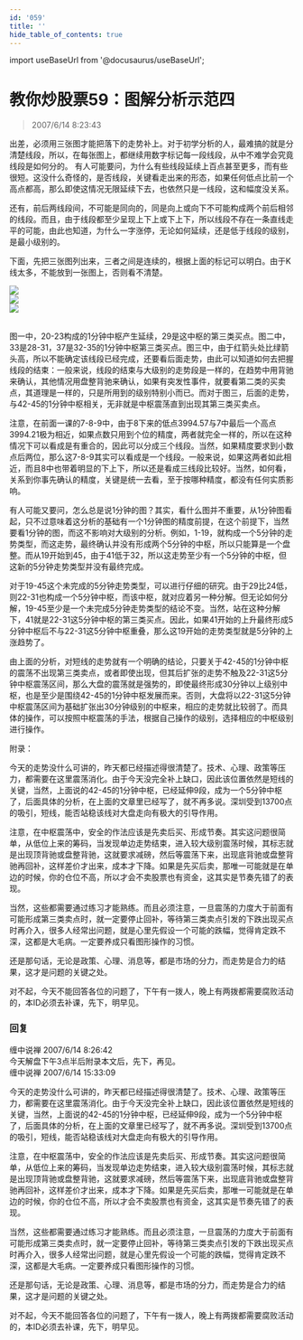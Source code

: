 ```yaml
---
id: '059'
title: ''
hide_table_of_contents: true
---
```


import useBaseUrl from '@docusaurus/useBaseUrl';

# 教你炒股票59：图解分析示范四

> 2007/6/14 8:23:43

出差，必须用三张图才能把落下的走势补上。对于初学分析的人，最难搞的就是分清楚线段，所以，在每张图上，都继续用数字标记每一段线段，从中不难学会究竟线段是如何分的。
有人可能要问，为什么有些线段延续上百点甚至更多，而有些很短。这没什么奇怪的，是否线段，关键看走出来的形态，如果任何低点比前一个高点都高，那么即使这情况无限延续下去，也依然只是一线段，这和幅度没关系。

还有，前后两线段间，不可能是同向的，同是向上或向下不可能构成两个前后相邻的线段。而且，由于线段都至少呈现上下上或下上下，所以线段不存在一条直线走平的可能，由此也知道，为什么一字涨停，无论如何延续，还是低于线段的级别，是最小级别的。

下面，先把三张图列出来，三者之间是连续的，根据上面的标记可以明白。由于K线太多，不能放到一张图上，否则看不清楚。

<div style={{textAlign: 'center'}}>
<img src={useBaseUrl('/img/stocks/059/szzs_1f_1.jpeg')} /> <br/>
<img src={useBaseUrl('/img/stocks/059/szzs_1f_2.jpeg')} /> <br/>
<img src={useBaseUrl('/img/stocks/059/szzs_1f_3.jpeg')} /> <br/><br/>
</div>

图一中，20-23构成的1分钟中枢产生延续，29是这中枢的第三类买点。图二中，33是28-31，37是32-35的1分钟中枢第三类买点。图三中，由于红箭头处比绿箭头高，所以不能确定该线段已经完成，还要看后面走势，由此可以知道如何去把握线段的结束：一般来说，线段的结束与大级别的走势段是一样的，在趋势中用背驰来确认，其他情况用盘整背驰来确认，如果有突发性事件，就要看第二类的买卖点，其道理是一样的，只是所用到的级别特别小而已。而对于图三，后面的走势，与42-45的1分钟中枢相关，无非就是中枢震荡直到出现其第三类买卖点。

注意，在前面一课的7-8-9中，由于8下来的低点3994.57与7中最后一个高点3994.21极为相近，如果点数只用到个位的精度，两者就完全一样的，所以在这种情况下可以看成是有重合的，因此可以分成三个线段。当然，如果精度要求到小数点后两位，那么这7-8-9其实可以看成是一个线段。一般来说，如果这两者如此相近，而且8中也带着明显的下上下，所以还是看成三线段比较好。当然，如何看，关系到你事先确认的精度，关键是统一去看，至于按哪种精度，都没有任何实质影响。

有人可能又要问，怎么总是说1分钟的图？其实，看什么图并不重要，从1分钟图看起，只不过意味着这分析的基础有一个1分钟图的精度前提，在这个前提下，当然要看1分钟的图，而这不影响对大级别的分析。例如，1-19，就构成一个5分钟的走势类型，而这走势，最终确认并没有形成两个5分钟的中枢，所以只能算是一个盘整。而从19开始到45，由于41低于32，所以这走势至少有一个5分钟的中枢，但这新的5分钟走势类型并没有最终完成。

对于19-45这个未完成的5分钟走势类型，可以进行仔细的研究。由于29比24低，则22-31也构成一个5分钟中枢，而该中枢，就对应着另一种分解。但无论如何分解，19-45至少是一个未完成5分钟走势类型的结论不变。当然，站在这种分解下，41就是22-31这5分钟中枢的第三类买点。因此，如果41开始的上升最终形成5分钟中枢后不与22-31这5分钟中枢重叠，那么这19开始的走势类型就是5分钟的上涨趋势了。

由上面的分析，对短线的走势就有一个明确的结论，只要关于42-45的1分钟中枢的震荡不出现第三类卖点，或者即使出现，但其后扩张的走势不触及22-31这5分钟中枢震荡区间，那么大盘的震荡就是强势的，即使最终形成30分钟以上级别中枢，也是至少是围绕42-45的1分钟中枢发展而来。否则，大盘将以22-31这5分钟中枢震荡区间为基础扩张出30分钟级别的中枢来，相应的走势就比较弱了。而具体的操作，可以按照中枢震荡的手法，根据自己操作的级别，选择相应的中枢级别进行操作。

<div style={{color: '#FF0000', fontSize: '16px', fontWeight: 'bold'}}>

附录：

今天的走势没什么可讲的，昨天都已经描述得很清楚了。技术、心理、政策等压力，都需要在这里震荡消化。由于今天没完全补上缺口，因此该位置依然是短线的关键，当然，上面说的42-45的1分钟中枢，已经延伸9段，成为一个5分钟中枢了，后面具体的分析，在上面的文章里已经写了，就不再多说。深圳受到13700点的吸引，短线，能否站稳该线对大盘走向有极大的引导作用。

注意，在中枢震荡中，安全的作法应该是先卖后买、形成节奏。其实这问题很简单，从低位上来的筹码，当发现单边走势结束，进入较大级别震荡时候，其标志就是出现顶背驰或盘整背驰，这就要求减磅，然后等震荡下来，出现底背驰或盘整背驰再回补，这样差价才出来，成本才下降。如果是先买后卖，那唯一可能就是在单边的时候，你的仓位不高，所以才会不卖股票也有资金，这其实是节奏先错了的表现。

当然，这些都需要通过练习才能熟练。而且必须注意，一旦震荡的力度大于前面有可能形成第三类卖点时，就一定要停止回补，等待第三类卖点引发的下跌出现买点时再介入，很多人经常出问题，就是心里先假设一个可能的跌幅，觉得肯定跌不深，这都是大毛病。一定要养成只看图形操作的习惯。

还是那句话，无论是政策、心理、消息等，都是市场的分力，而走势是合力的结果，这才是问题的关键之处。

对不起，今天不能回答各位的问题了，下午有一拨人，晚上有两拨都需要腐败活动的，本ID必须去补课，先下，明早见。

</div>

### 回复

<div class='blog-comment'>
<span class='blog-comment-chan'>缠中说禅</span> 2007/6/14 8:26:42<br/>
今天解盘下午3点半后附录本文后，先下，再见。
</div>

<div class='blog-comment'>
<span class='blog-comment-chan'>缠中说禅</span> 2007/6/14 15:33:09<br/>

今天的走势没什么可讲的，昨天都已经描述得很清楚了。技术、心理、政策等压力，都需要在这里震荡消化。由于今天没完全补上缺口，因此该位置依然是短线的关键，当然，上面说的42-45的1分钟中枢，已经延伸9段，成为一个5分钟中枢了，后面具体的分析，在上面的文章里已经写了，就不再多说。深圳受到13700点的吸引，短线，能否站稳该线对大盘走向有极大的引导作用。

 
注意，在中枢震荡中，安全的作法应该是先卖后买、形成节奏。其实这问题很简单，从低位上来的筹码，当发现单边走势结束，进入较大级别震荡时候，其标志就是出现顶背驰或盘整背驰，这就要求减磅，然后等震荡下来，出现底背驰或盘整背驰再回补，这样差价才出来，成本才下降。如果是先买后卖，那唯一可能就是在单边的时候，你的仓位不高，所以才会不卖股票也有资金，这其实是节奏先错了的表现。

 
当然，这些都需要通过练习才能熟练。而且必须注意，一旦震荡的力度大于前面有可能形成第三类卖点时，就一定要停止回补，等待第三类卖点引发的下跌出现买点时再介入，很多人经常出问题，就是心里先假设一个可能的跌幅，觉得肯定跌不深，这都是大毛病。一定要养成只看图形操作的习惯。

 
还是那句话，无论是政策、心理、消息等，都是市场的分力，而走势是合力的结果，这才是问题的关键之处。

 
对不起，今天不能回答各位的问题了，下午有一拨人，晚上有两拨都需要腐败活动的，本ID必须去补课，先下，明早见。
</div>